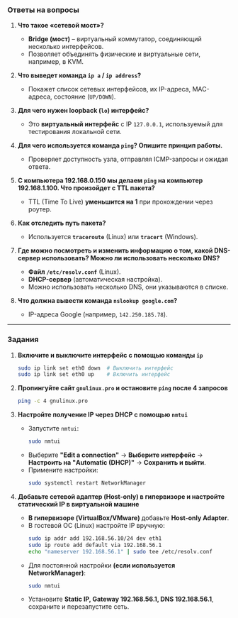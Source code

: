 ### **Ответы на вопросы**  

1. **Что такое «сетевой мост»?**  
   - **Bridge (мост)** – виртуальный коммутатор, соединяющий несколько интерфейсов.  
   - Позволяет объединять физические и виртуальные сети, например, в KVM.  

2. **Что выведет команда `ip a` / `ip address`?**  
   - Покажет список сетевых интерфейсов, их IP-адреса, MAC-адреса, состояние (`UP/DOWN`).  

3. **Для чего нужен loopback (`lo`) интерфейс?**  
   - Это **виртуальный интерфейс** с IP `127.0.0.1`, используемый для тестирования локальной сети.  

4. **Для чего используется команда `ping`? Опишите принцип работы.**  
   - Проверяет доступность узла, отправляя ICMP-запросы и ожидая ответа.  

5. **С компьютера 192.168.0.150 мы делаем `ping` на компьютер 192.168.1.100. Что произойдет с TTL пакета?**  
   - TTL (Time To Live) **уменьшится на 1** при прохождении через роутер.  

6. **Как отследить путь пакета?**  
   - Используется **`traceroute`** (Linux) или **`tracert`** (Windows).  

7. **Где можно посмотреть и изменить информацию о том, какой DNS-сервер использовать? Можно ли использовать несколько DNS?**  
   - **Файл `/etc/resolv.conf`** (Linux).  
   - **DHCP-сервер** (автоматическая настройка).  
   - Можно использовать несколько DNS, они указываются в списке.  

8. **Что должна вывести команда `nslookup google.com`?**  
   - IP-адреса Google (например, `142.250.185.78`).  

---

### **Задания**  

1. **Включите и выключите интерфейс с помощью команды `ip`**  
   ```bash
   sudo ip link set eth0 down  # Выключить интерфейс
   sudo ip link set eth0 up    # Включить интерфейс
   ```

2. **Пропингуйте сайт `gnulinux.pro` и остановите `ping` после 4 запросов**  
   ```bash
   ping -c 4 gnulinux.pro
   ```

3. **Настройте получение IP через DHCP с помощью `nmtui`**  
   - Запустите `nmtui`:  
     ```bash
     sudo nmtui
     ```
   - Выберите **"Edit a connection"** → **Выберите интерфейс** → **Настроить на "Automatic (DHCP)"** → **Сохранить и выйти**.  
   - Примените настройки:  
     ```bash
     sudo systemctl restart NetworkManager
     ```

4. **Добавьте сетевой адаптер (Host-only) в гипервизоре и настройте статический IP в виртуальной машине**  
   - **В гипервизоре (VirtualBox/VMware)** добавьте **Host-only Adapter**.  
   - В гостевой ОС (Linux) настройте IP вручную:  
     ```bash
     sudo ip addr add 192.168.56.10/24 dev eth1
     sudo ip route add default via 192.168.56.1
     echo "nameserver 192.168.56.1" | sudo tee /etc/resolv.conf
     ```
   - Для постоянной настройки **(если используется NetworkManager)**:  
     ```bash
     sudo nmtui
     ```
   - Установите **Static IP, Gateway 192.168.56.1, DNS 192.168.56.1**, сохраните и перезапустите сеть.
